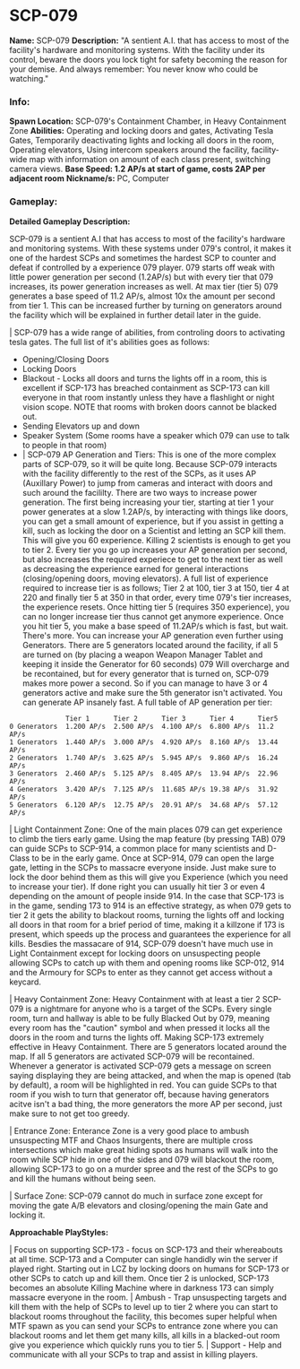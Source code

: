 # SCP-079

**Name:** SCP-079
**Description:** "A sentient A.I. that has access to most of the facility's hardware and monitoring systems. With the facility under its control, beware the doors you lock tight for safety becoming the reason for your demise. And always remember: You never know who could be watching."

### Info:

**Spawn Location:** SCP-079's Containment Chamber, in Heavy Containment Zone
**Abilities:** Operating and locking doors and gates, Activating Tesla Gates, Temporarily deactivating lights and locking all doors in the room, Operating elevators, Using intercom speakers around the facility, facility-wide map with information on amount of each class present, switching camera views.
**Base Speed: 1.2 AP/s at start of game, costs 2AP per adjacent room**
**Nickname/s:** PC, Computer

### Gameplay:

**Detailed Gameplay Description:**

SCP-079 is a sentient A.I that has access to most of the facility's hardware and monitoring systems. With these systems under 079's control, it makes it one of the hardest SCPs and sometimes the hardest SCP to counter and defeat if controlled by a experience 079 player. 079 starts off weak with little power generation per second (1.2AP/s) but with every tier that 079 increases, its power generation increases as well. At max tier (tier 5) 079 generates a base speed of 11.2 AP/s, almost 10x the amount per second from tier 1. This can be increased further by turning on generators around the facility which will be explained in further detail later in the guide.

| SCP-079 has a wide range of abilities, from controling doors to activating tesla gates. The full list of it's abilities goes as follows:

- Opening/Closing Doors
- Locking Doors
- Blackout - Locks all doors and turns the lights off in a room, this is excellent if SCP-173 has breached containment as SCP-173 can kill everyone in that room instantly unless they have a flashlight or night vision scope. NOTE that rooms with broken doors cannot be blacked out.
- Sending Elevators up and down
- Speaker System (Some rooms have a speaker which 079 can use to talk to people in that room)
- | SCP-079 AP Generation and Tiers:
  This is one of the more complex parts of SCP-079, so it will be quite long. Because SCP-079 interacts with the facility differently to the rest of the SCPs, as it uses AP (Auxillary Power) to jump from cameras and interact with doors and such around the facililty.
  There are two ways to increase power generation. The first being increasing your tier, starting at tier 1 your power generates at a slow 1.2AP/s, by interacting with things like doors, you can get a small amount of experience, but if you assist in getting a kill, such as locking the door on a Scientist and letting an SCP kill them. This will give you 60 experience. Killing 2 scientists is enough to get you to tier 2. Every tier you go up increases your AP generation per second, but also increases the required experiece to get to the next tier as well as decreasing the experience earned for general interactions (closing/opening doors, moving elevators). A full list of experience required to increase tier is as follows; Tier 2 at 100, tier 3 at 150, tier 4 at 220 and finally tier 5 at 350 in that order, every time 079's tier increases, the experience resets. Once hitting tier 5 (requires 350 experience), you can no longer increase tier thus cannot get anymore experience. Once you hit tier 5, you make a base speed of 11.2AP/s which is fast, but wait. There's more. You can increase your AP generation even further using Generators. There are 5 generators located around the facility, if all 5 are turned on (by placing a weapon Weapon Manager Tablet and keeping it inside the Generator for 60 seconds) 079 Will overcharge and be recontained, but for every generator that is turned on, SCP-079 makes more power a second. So if you can manage to have 3 or 4 generators active and make sure the 5th generator isn't activated. You can generate AP insanely fast. A full table of AP generation per tier:

```
              Tier 1      Tier 2      Tier 3      Tier 4      Tier5
0 Generators  1.200 AP/s  2.500 AP/s  4.100 AP/s  6.800 AP/s  11.2 AP/s
1 Generators  1.440 AP/s  3.000 AP/s  4.920 AP/s  8.160 AP/s  13.44 AP/s
2 Generators  1.740 AP/s  3.625 AP/s  5.945 AP/s  9.860 AP/s  16.24 AP/s
3 Generators  2.460 AP/s  5.125 AP/s  8.405 AP/s  13.94 AP/s  22.96 AP/s
4 Generators  3.420 AP/s  7.125 AP/s  11.685 AP/s 19.38 AP/s  31.92 AP/s
5 Generators  6.120 AP/s  12.75 AP/s  20.91 AP/s  34.68 AP/s  57.12 AP/s
```

| Light Containment Zone:
One of the main places 079 can get experience to climb the tiers early game. Using the map feature (by pressing TAB) 079 can guide SCPs to SCP-914, a common place for many scientists and D-Class to be in the early game. Once at SCP-914, 079 can open the large gate, letting in the SCPs to massacre everyone inside. Just make sure to lock the door behind them as this will give you Experience (which you need to increase your tier). If done right you can usually hit tier 3 or even 4 depending on the amount of people inside 914.
In the case that SCP-173 is in the game, sending 173 to 914 is an effective strategy, as when 079 gets to tier 2 it gets the ability to blackout rooms, turning the lights off and locking all doors in that room for a brief period of time, making it a killzone if 173 is present, which speeds up the process and guarantees the experience for all kills.
Besdies the massacare of 914, SCP-079 doesn't have much use in Light Containment except for locking doors on unsuspecting people allowing SCPs to catch up with them and opening rooms like SCP-012, 914 and the Armoury for SCPs to enter as they cannot get access without a keycard.

| Heavy Containment Zone:
Heavy Containment with at least a tier 2 SCP-079 is a nightmare for anyone who is a target of the SCPs. Every single room, turn and hallway is able to be fully Blacked Out by 079, meaning every room has the "caution" symbol and when pressed it locks all the doors in the room and turns the lights off. Making SCP-173 extremely effective in Heavy Containment. There are 5 generators located around the map. If all 5 generators are activated SCP-079 will be recontained. Whenever a generator is activated SCP-079 gets a message on screen saying displaying they are being attacked, and when the map is opened (tab by default), a room will be highlighted in red. You can guide SCPs to that room if you wish to turn that generator off, because having generators acitve isn't a bad thing, the more generators the more AP per second, just make sure to not get too greedy.

| Entrance Zone:
Enterance Zone is a very good place to ambush unsuspecting MTF and Chaos Insurgents, there are multiple cross intersections which make great hiding spots as humans will walk into the room while SCP hide in one of the sides and 079 will blackout the room, allowing SCP-173 to go on a murder spree and the rest of the SCPs to go and kill the humans without being seen.

| Surface Zone:
SCP-079 cannot do much in surface zone except for moving the gate A/B elevators and closing/opening the main Gate and locking it.

**Approachable PlayStyles:**

| Focus on supporting SCP-173 - focus on SCP-173 and their whereabouts at all time. SCP-173 and a Computer can single handidly win the server if played right. Starting out in LCZ by locking doors on humans for SCP-173 or other SCPs to catch up and kill them. Once tier 2 is unlocked, SCP-173 becomes an absolute Killing Machine where in darkness 173 can simply massacre everyone in the room.
| Ambush - Trap unsuspecting targets and kill them with the help of SCPs to level up to tier 2 where you can start to blackout rooms throughout the facility, this becomes super helpful when MTF spawn as you can send your SCPs to entrance zone where you can blackout rooms and let them get many kills, all kills in a blacked-out room give you experience which quickly runs you to tier 5.
| Support - Help and communicate with all your SCPs to trap and assist in killing players.
